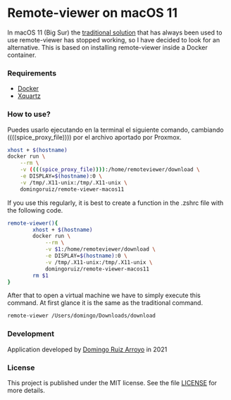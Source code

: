 # Remote-viewer on macOS 11
In macOS 11 (Big Sur) the [traditional solution](https://www.spice-space.org/osx-client.html) that has always been used to use remote-viewer has stopped working, so I have decided to look for an alternative. This is based on installing remote-viewer inside a Docker container.

### Requirements
- [Docker](https://docs.docker.com/docker-for-mac/install/)
- [Xquartz](https://www.xquartz.org/)

### How to use?
Puedes usarlo ejecutando en la terminal el siguiente comando, cambiando ((((spice_proxy_file)))) por el archivo aportado por Proxmox.
```bash
xhost + $(hostname)
docker run \
    --rm \
    -v ((((spice_proxy_file)))):/home/remoteviewer/download \
    -e DISPLAY=$(hostname):0 \
    -v /tmp/.X11-unix:/tmp/.X11-unix \
    domingoruiz/remote-viewer-macos11
```
If you use this regularly, it is best to create a function in the .zshrc file with the following code.
```bash
remote-viewer(){
        xhost + $(hostname)
        docker run \
            --rm \
            -v $1:/home/remoteviewer/download \
            -e DISPLAY=$(hostname):0 \
            -v /tmp/.X11-unix:/tmp/.X11-unix \
            domingoruiz/remote-viewer-macos11
        rm $1
}
```
After that to open a virtual machine we have to simply execute this command. At first glance it is the same as the traditional command.
```bash
remote-viewer /Users/domingo/Downloads/download
```

### Development
Application developed by [Domingo Ruiz Arroyo](https://doming.es/) in 2021

### License
This project is published under the MIT license. See the file [LICENSE](../master/LICENSE) for more details.

